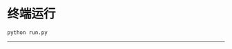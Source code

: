# 终端运行

```shell
python run.py
```
**********************************************************************************************************************